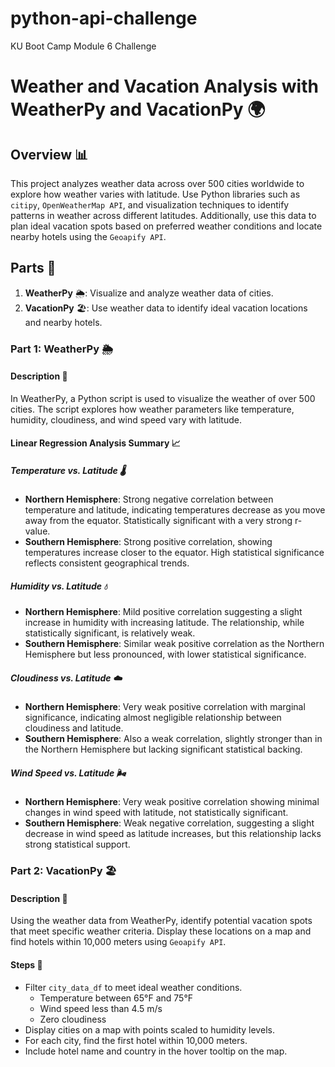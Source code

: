 # python-api-challenge
KU Boot Camp Module 6 Challenge

# Weather and Vacation Analysis with WeatherPy and VacationPy 🌍

## Overview 📊

This project analyzes weather data across over 500 cities worldwide to explore how weather varies with latitude. Use Python libraries such as `citipy`, `OpenWeatherMap API`, and visualization techniques to identify patterns in weather across different latitudes. Additionally, use this data to plan ideal vacation spots based on preferred weather conditions and locate nearby hotels using the `Geoapify API`.

## Parts 📝

1. **WeatherPy** 🌦️: Visualize and analyze weather data of cities.
2. **VacationPy** 🏖️: Use weather data to identify ideal vacation locations and nearby hotels.

### Part 1: WeatherPy 🌦️

#### Description 📑

In WeatherPy, a Python script is used to visualize the weather of over 500 cities. The script explores how weather parameters like temperature, humidity, cloudiness, and wind speed vary with latitude.

#### Linear Regression Analysis Summary 📈

##### Temperature vs. Latitude 🌡️
- **Northern Hemisphere**: Strong negative correlation between temperature and latitude, indicating temperatures decrease as you move away from the equator. Statistically significant with a very strong r-value.
- **Southern Hemisphere**: Strong positive correlation, showing temperatures increase closer to the equator. High statistical significance reflects consistent geographical trends.

##### Humidity vs. Latitude 💧
- **Northern Hemisphere**: Mild positive correlation suggesting a slight increase in humidity with increasing latitude. The relationship, while statistically significant, is relatively weak.
- **Southern Hemisphere**: Similar weak positive correlation as the Northern Hemisphere but less pronounced, with lower statistical significance.

##### Cloudiness vs. Latitude ☁️
- **Northern Hemisphere**: Very weak positive correlation with marginal significance, indicating almost negligible relationship between cloudiness and latitude.
- **Southern Hemisphere**: Also a weak correlation, slightly stronger than in the Northern Hemisphere but lacking significant statistical backing.

##### Wind Speed vs. Latitude 🌬️
- **Northern Hemisphere**: Very weak positive correlation showing minimal changes in wind speed with latitude, not statistically significant.
- **Southern Hemisphere**: Weak negative correlation, suggesting a slight decrease in wind speed as latitude increases, but this relationship lacks strong statistical support.

### Part 2: VacationPy 🏖️

#### Description 📑

Using the weather data from WeatherPy, identify potential vacation spots that meet specific weather criteria. Display these locations on a map and find hotels within 10,000 meters using `Geoapify API`.

#### Steps 🚀

- Filter `city_data_df` to meet ideal weather conditions.
    - Temperature between 65°F and 75°F
    - Wind speed less than 4.5 m/s
    - Zero cloudiness
- Display cities on a map with points scaled to humidity levels.
- For each city, find the first hotel within 10,000 meters.
- Include hotel name and country in the hover tooltip on the map.
